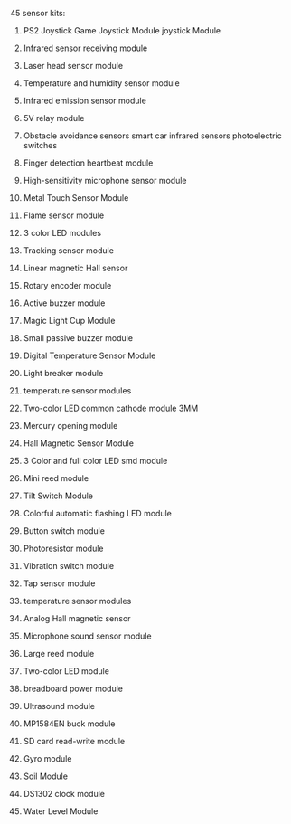 45 sensor kits:

1. PS2 Joystick Game Joystick Module joystick Module
2. Infrared sensor receiving module
3. Laser head sensor module
4. Temperature and humidity sensor module
5. Infrared emission sensor module
6. 5V relay module
7. Obstacle avoidance sensors smart car infrared sensors photoelectric switches
8. Finger detection heartbeat module
9. High-sensitivity microphone sensor module
10. Metal Touch Sensor Module
11. Flame sensor module
12. 3 color LED modules
13. Tracking sensor module
14. Linear magnetic Hall sensor
15. Rotary encoder module
16. Active buzzer module
17. Magic Light Cup Module
18. Small passive buzzer module
19. Digital Temperature Sensor Module
20. Light breaker module
21. temperature sensor modules
22. Two-color LED common cathode module 3MM
23. Mercury opening module
24. Hall Magnetic Sensor Module

25. 3 Color and full color LED smd module
26. Mini reed module
27. Tilt Switch Module
28. Colorful automatic flashing LED module
29. Button switch module
30. Photoresistor module
31. Vibration switch module
32. Tap sensor module
33. temperature sensor modules
34. Analog Hall magnetic sensor
35. Microphone sound sensor module
36. Large reed module
37. Two-color LED module
38. breadboard power module
39. Ultrasound module
40. MP1584EN buck module
41. SD card read-write module
42. Gyro module
43. Soil Module
44. DS1302 clock module
45. Water Level Module
